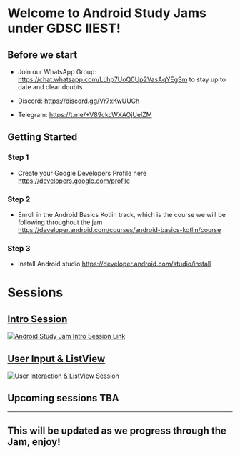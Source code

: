 # Welcome to Android Study Jams under GDSC IIEST!

## Before we start

- Join our WhatsApp Group: https://chat.whatsapp.com/LLhp7UoQ0Up2VasAqYEgSm to stay up to date and clear doubts

- Discord: https://discord.gg/Vr7xKwUUCh
- Telegram: https://t.me/+V89ckcWXAOjUelZM

## Getting Started

### Step 1

- Create your Google Developers Profile here https://developers.google.com/profile

### Step 2

- Enroll in the Android Basics Kotlin track, which is the course we will be following throughout the jam https://developer.android.com/courses/android-basics-kotlin/course

### Step 3

- Install Android studio https://developer.android.com/studio/install

# Sessions

## [Intro Session](https://www.youtube.com/watch?v=el7_EkF0UO8)

[![Android Study Jam Intro Session Link](https://img.youtube.com/vi/el7_EkF0UO8/maxresdefault.jpg)](https://www.youtube.com/watch?v=el7_EkF0UO8)

## [User Input & ListView](https://www.youtube.com/watch?v=_bGYmCqb9WE)

[![User Interaction & ListView Session](https://img.youtube.com/vi/_bGYmCqb9WE/maxresdefault.jpg)](https://www.youtube.com/watch?v=_bGYmCqb9WE)

## Upcoming sessions TBA

---

## This will be updated as we progress through the Jam, enjoy!
